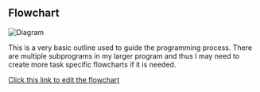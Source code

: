 ## Flowchart
![Diagram](https://github.com/QiLinXue/PhysicsAcademy/blob/master/flowchart/PhysicsAcademyFlowchart.png)

This is a very basic outline used to guide the programming process. There are multiple subprograms in my larger program and thus I may need to create more task specific flowcharts if it is needed.

[Click this link to edit the flowchart](https://www.draw.io/#HQiLinXue%2FPhysicsAcademy%2Fmaster%2Fflowchart%2FPhysicsAcademyFlowchart.png "Click me to edit the flowchart")

